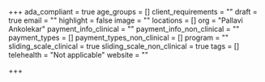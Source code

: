 +++
ada_compliant = true
age_groups = []
client_requirements = ""
draft = true
email = ""
highlight = false
image = ""
locations = []
org = "Pallavi Ankolekar"
payment_info_clinical = ""
payment_info_non_clinical = ""
payment_types = []
payment_types_non_clinical = []
program = ""
sliding_scale_clinical = true
sliding_scale_non_clinical = true
tags = []
telehealth = "Not applicable"
website = ""

+++
